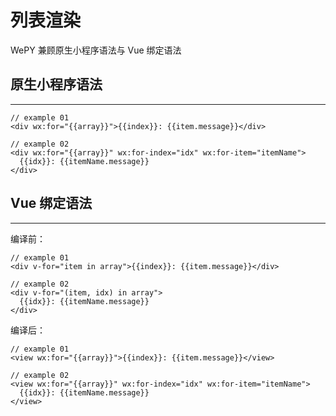 # 列表渲染

WePY 兼顾原生小程序语法与 Vue 绑定语法

## 原生小程序语法

---

```vue
// example 01
<div wx:for="{{array}}">{{index}}: {{item.message}}</div>

// example 02
<div wx:for="{{array}}" wx:for-index="idx" wx:for-item="itemName">
  {{idx}}: {{itemName.message}}
</div>
```

## Vue 绑定语法

---

编译前：

```vue
// example 01
<div v-for="item in array">{{index}}: {{item.message}}</div>

// example 02
<div v-for="(item, idx) in array">
  {{idx}}: {{itemName.message}}
</div>
```

编译后：

```vue
// example 01
<view wx:for="{{array}}">{{index}}: {{item.message}}</view>

// example 02
<view wx:for="{{array}}" wx:for-index="idx" wx:for-item="itemName">
  {{idx}}: {{itemName.message}}
</view>
```
